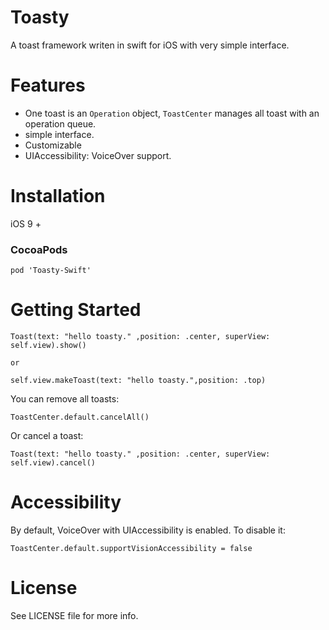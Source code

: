 # Toasty
A toast framework writen in swift for iOS with very simple interface.


# Features
- One toast is an `Operation` object, `ToastCenter` manages all toast with an operation queue.
- simple interface.
- Customizable
- UIAccessibility: VoiceOver support.


# Installation

iOS 9 +

### CocoaPods

```
pod 'Toasty-Swift'
```

# Getting Started

```
Toast(text: "hello toasty." ,position: .center, superView: self.view).show()

or

self.view.makeToast(text: "hello toasty.",position: .top)
```

You can remove all toasts:
```
ToastCenter.default.cancelAll()
```

Or cancel a toast:
```
Toast(text: "hello toasty." ,position: .center, superView: self.view).cancel()

```

# Accessibility

By default, VoiceOver with UIAccessibility is enabled. To disable it:
```
ToastCenter.default.supportVisionAccessibility = false
```

# License

See LICENSE file for more info.
